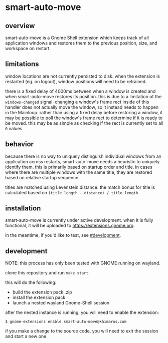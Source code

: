 # smart-auto-move

## overview

smart-auto-move is a Gnome Shell extension which keeps track of all application windows and restores them to the previous position, size, and workspace on restart.
 
## limitations

window locations are not currently persisted to disk. when the extension is restarted (eg. on logout), window positions will need to be retrained.

there is a fixed delay of 4000ms between when a window is created and when smart-auto-move restores its position. this is due to a limitation of the `windows-changed` signal. changing a window's frame rect inside of this handler does not actually move the window, so it instead needs to happen in the Mainloop. rather than using a fixed delay before restoring a window, it may be possible to poll the window's frame rect to determine if it is ready to be moved. this may be as simple as checking if the rect is currently set to all `0` values.

## behavior

because there is no way to uniquely distinguish individual windows from an application across restarts, smart-auto-move needs a heuristic to uniquely identify them. this is primarily based on startup order and title. in cases where there are multiple windows with the same title, they are restored based on relative startup sequence.

titles are matched using Levenstein distance. the match bonus for title is calculated based on `(title length - distance) / title length`.

## installation

smart-auto-move is currently under active development. when it is fully functional, it will be uploaded to https://extensions.gnome.org.

in the meantime, if you'd like to test, see [#development](#development).

## development

NOTE: this process has only been tested with GNOME running on wayland.

clone this repository and run `make start`.

this will do the following:

- build the extension pack .zip
- install the extension pack
- launch a nested wayland Gnome-Shell session

after the nested instance is running, you will need to enable the extension:

```
$ gnome-extensions enable smart-auto-move@khimaros.com
```

if you make a change to the source code, you will need to exit the session and start a new one.
